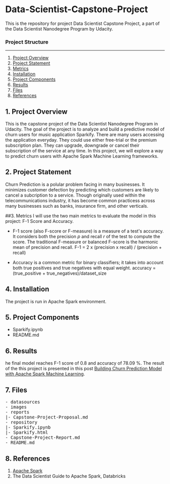 # Data-Scientist-Capstone-Project
This is the repository for project Data Scientist Capstone Project, a part of the Data Scientist Nanodegree Program by Udacity.

### Project Structure
------
1. [Project Overview](#ProjectOverview)
2. [Project Statement](#ProjectStatement)
3. [Metrics](#Metrics)
4. [Installation](#Installation)
5. [Project Components](#ProjectComponents)
6. [Results](#Results)
7. [Files](#Files)
8. [References](#References)

## 1. Project Overview <a name="ProjectOverview"></a> 
This is the capstone project of the Data Scientist Nanodegree Program in Udacity. The goal of the project is to analyze and build a predictive model
of churn users for music application Sparkify. There are many users accessing the application everyday. They could use either free-trial or the premium
subscription plan. They can upgrade, downgrade or cancel their subscription of the service at any time. In this project, we will explore a way to predict
churn users with Apache Spark Machine Learning frameworks.

## 2. Project Statement <a name="ProjectStatement"></a> 
Churn Prediction is a polular problem facing in many businesses. It minimizes customer defection by predicting which customers are likely to cancel
a subcription to a service. Though originally used within the telecommunications industry, it has become common practicess across many businesses such as
banks, insurance firm, and other verticals.

##3. Metrics
I will use the two main metrics to evaluate the model in this project: F-1 Score and Accuracy.
+ F-1 score (also F-score or F-measure) is a measure of a test's accuracy. It considers both the precision *p* and recall *r* of the test to compute the score.
The traditional F-measure or balanced F-score is the harmonic mean of precision and recall.
F-1 = 2 x (precision x recall) / (precision + recall)

+ Accuracy is a common metric for binary classifiers; it takes into account both true positives and true negatives with equal weight.
accuracy = (true_positive + true_negatives)/dataset_size

## 4. Installation <a name="Installation"></a>
The project is run in Apache Spark environment.
  
## 5. Project Components <a name="ProjectComponents"></a> 
- Sparkify.ipynb
- README.md

## 6. Results <a name="Results"></a>
he final model reaches F-1 score of 0.8 and accuracy of 78.09 %.
The result of the this project is presented in this post [Building Churn Prediction Model with Apache Spark Machine Learning](https://medium.com/@think.ai/building-churn-prediction-model-with-apache-spark-machine-learning-b783387811b1).

## 7. Files <a name="Files"></a>
<pre>
- datasources
- images
- reports
|- Capstone-Project-Proposal.md
- repository
|- Sparkify.ipynb
|- Sparkify.html
- Capstone-Project-Report.md
- README.md
</pre>

## 8. References <a name="References"></a>
1. [Apache Spark](https://spark.apache.org/docs/latest/api/python/pyspark.sql.html)
2. The Data Scientist Guide to Apache Spark, Databricks
